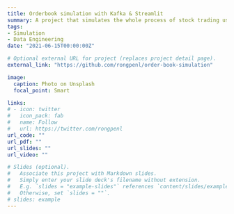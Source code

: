 ```yaml
---
title: Orderbook simulation with Kafka & Streamlit
summary: A project that simulates the whole process of stock trading using ansynchronous programming, Kafka and Streamlit.
tags:
- Simulation
- Data Engineering
date: "2021-06-15T00:00:00Z"

# Optional external URL for project (replaces project detail page).
external_link: "https://github.com/rongpenl/order-book-simulation"

image:
  caption: Photo on Unsplash
  focal_point: Smart

links:
# - icon: twitter
#   icon_pack: fab
#   name: Follow
#   url: https://twitter.com/rongpenl
url_code: ""
url_pdf: ""
url_slides: ""
url_video: ""

# Slides (optional).
#   Associate this project with Markdown slides.
#   Simply enter your slide deck's filename without extension.
#   E.g. `slides = "example-slides"` references `content/slides/example-slides.md`.
#   Otherwise, set `slides = ""`.
# slides: example
---
```


